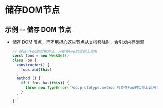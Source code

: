 # 储存DOM节点

## 示例 -- 储存 DOM 节点

  - 储存 DOM 节点，而不用担心这些节点从文档移除时，会引发内存泄漏

    ```js
    // 保证了Foo的实例方法，只能在Foo的实例上调用
    const foos = new WeakSet()
    class Foo {
      constructor() {
        foos.add(this)
      }
      method () {
        if (!foos.has(this)) {
          throw new TypeError('Foo.prototype.method 只能在Foo的实例上调用！');
        }
      }
    }
    ```
